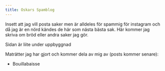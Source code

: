 ```yaml
---
title: Oskars Spamblog 
---
```


Insett att jag vill posta saker men är alldeles för spammig för instagram och då jag är en nörd kändes de här som nästa bästa sak. Här kommer jag skriva om bröd eller andra saker jag gör.

Sidan är liite under uppbyggnad 

Maträtter jag har gjort och kommer dela av mig av (posts kommer senare):
- Bouillabaisse 